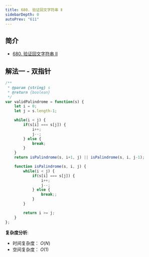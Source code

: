 ```yaml
---
title: 680. 验证回文字符串 Ⅱ
sidebarDepth: 0
autoPrev: "611"
--- 
```

 
## 简介
- [680. 验证回文字符串 Ⅱ](https://leetcode-cn.com/problems/valid-palindrome-ii/)

## 解法一 - 双指针
```javascript
/**
 * @param {string} s
 * @return {boolean}
 */
var validPalindrome = function(s) {
    let i = 0;
    let j = s.length-1;

    while(i < j) {
        if(s[i] === s[j]) {
            i++;
            j--;
        } else {
            break;
        }
    }
    return isPalindrome(s, i+1, j) || isPalindrome(s, i, j-1);

    function isPalindrome(s, i, j) {
        while(i < j) {
            if(s[i] === s[j]) {
                i++;
                j--;
            } else {
                break;;
            }
        }

        return i >= j;
    }   
};
```

**复杂度分析**:
- 时间复杂度： $O(N)$
- 空间复杂度： $O(1)$